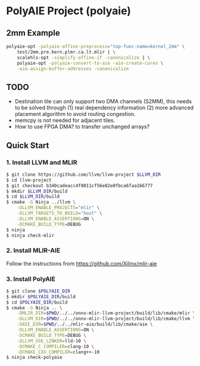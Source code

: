 # PolyAIE Project (polyaie)

## 2mm Example
```sh
polyaie-opt -polyaie-affine-preprocess="top-func-name=kernel_2mm" \
    test/2mm.pre.kern.plmr.ca.lt.mlir | \
    scalehls-opt -simplify-affine-if -canonicalize | \
    polyaie-opt -polyaie-convert-to-aie -aie-create-cores \
    -aie-assign-buffer-addresses -canonicalize
```

## TODO
- Destination tile can only support two DMA channels (S2MM), this needs to be solved through (1) real dependency information (2) more advanced placement algorithm to avoid routing congestion.
- memcpy is not needed for adjacent tiles.
- How to use FPGA DMA? to transfer unchanged arrays?

## Quick Start
### 1. Install LLVM and MLIR
```sh
$ git clone https://github.com/llvm/llvm-project $LLVM_DIR
$ cd llvm-project
$ git checkout b340cadeacc4f0011cf56e82e0fbca6faa166777
$ mkdir $LLVM_DIR/build
$ cd $LLVM_DIR/build
$ cmake -G Ninja ../llvm \
    -DLLVM_ENABLE_PROJECTS="mlir" \
    -DLLVM_TARGETS_TO_BUILD="host" \
    -DLLVM_ENABLE_ASSERTIONS=ON \
    -DCMAKE_BUILD_TYPE=DEBUG
$ ninja
$ ninja check-mlir
```

### 2. Install MLIR-AIE
Follow the instructions from https://github.com/Xilinx/mlir-aie

### 3. Install PolyAIE
```sh
$ git clone $POLYAIE_DIR
$ mkdir $POLYAIE_DIR/build
$ cd $POLYAIE_DIR/build
$ cmake -G Ninja .. \
    -DMLIR_DIR=$PWD/../../onnx-mlir-llvm-project/build/lib/cmake/mlir \
    -DLLVM_DIR=$PWD/../../onnx-mlir-llvm-project/build/lib/cmake/llvm \
    -DAIE_DIR=$PWD/../../mlir-aie/build/lib/cmake/aie \
    -DLLVM_ENABLE_ASSERTIONS=ON \
    -DCMAKE_BUILD_TYPE=DEBUG \
    -DLLVM_USE_LINKER=lld-10 \
    -DCMAKE_C_COMPILER=clang-10 \
    -DCMAKE_CXX_COMPILER=clang++-10
$ ninja check-polyaie
```
